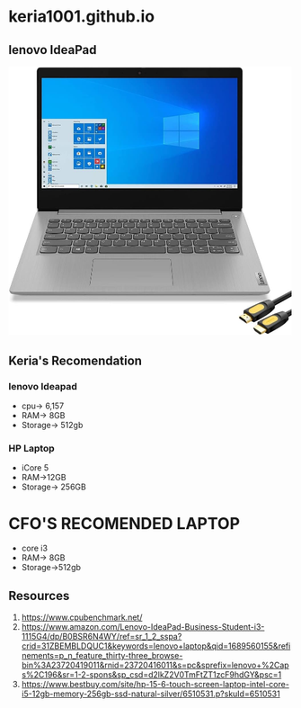 # keria1001.github.io




## lenovo IdeaPad 

![alt text](laptop.jpg)

## Keria's Recomendation

### lenovo Ideapad

- cpu-> 6,157
- RAM-> 8GB
- Storage-> 512gb
  
### HP Laptop

- iCore 5
- RAM->12GB
- Storage-> 256GB

# CFO'S RECOMENDED LAPTOP

- core i3
- RAM-> 8GB
- Storage->512gb

## Resources

1. https://www.cpubenchmark.net/
2. https://www.amazon.com/Lenovo-IdeaPad-Business-Student-i3-1115G4/dp/B0BSR6N4WY/ref=sr_1_2_sspa?crid=31ZBEMBLDQUC1&keywords=lenovo+laptop&qid=1689560155&refinements=p_n_feature_thirty-three_browse-bin%3A23720419011&rnid=23720416011&s=pc&sprefix=lenovo+%2Caps%2C196&sr=1-2-spons&sp_csd=d2lkZ2V0TmFtZT1zcF9hdGY&psc=1
3. https://www.bestbuy.com/site/hp-15-6-touch-screen-laptop-intel-core-i5-12gb-memory-256gb-ssd-natural-silver/6510531.p?skuId=6510531
   
